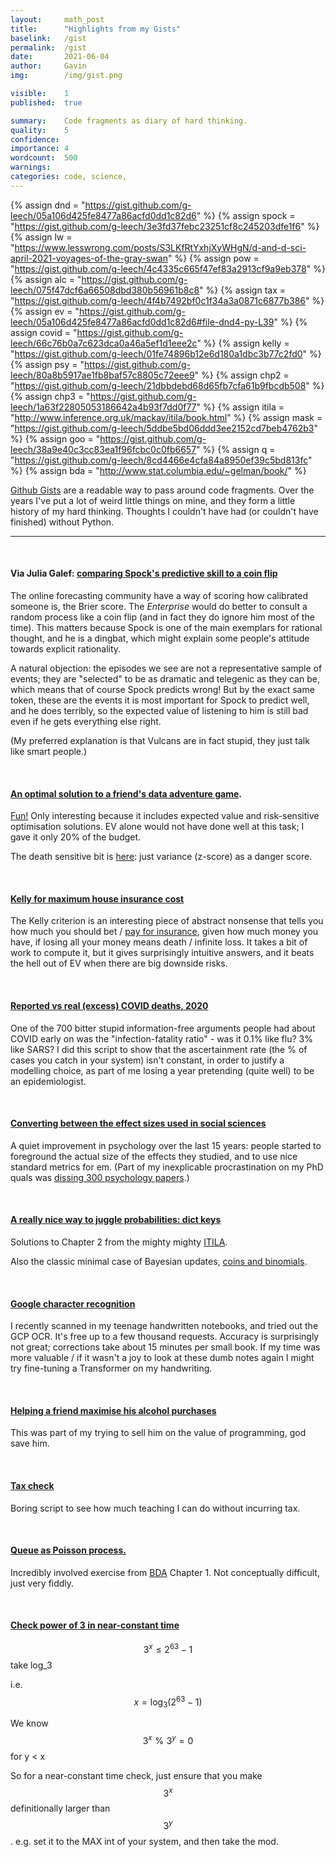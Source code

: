 ```yaml
---
layout:     math_post
title:      "Highlights from my Gists"
baselink:   /gist
permalink:  /gist
date:       2021-06-04
author:     Gavin   
img:        /img/gist.png

visible:    1
published:  true

summary:    Code fragments as diary of hard thinking.
quality:    5
confidence: 
importance: 4
wordcount:  500
warnings: 	
categories: code, science, 
---
```


{% assign dnd = "https://gist.github.com/g-leech/05a106d425fe8477a86acfd0dd1c82d6"      %}
{% assign spock = "https://gist.github.com/g-leech/3e3fd37febc23251cf8c245203dfe1f6"      %}
{% assign lw = "https://www.lesswrong.com/posts/S3LKfRtYxhjXyWHgN/d-and-d-sci-april-2021-voyages-of-the-gray-swan"   %}
{% assign pow = "https://gist.github.com/g-leech/4c4335c665f47ef83a2913cf9a9eb378" %}
{% assign alc = "https://gist.github.com/g-leech/075f47dcf6a66508dbd380b56961b8c8"      %}
{%  assign tax = "https://gist.github.com/g-leech/4f4b7492bf0c1f34a3a0871c6877b386" %}
{%  assign ev = "https://gist.github.com/g-leech/05a106d425fe8477a86acfd0dd1c82d6#file-dnd4-py-L39" %}
{%  assign covid = "https://gist.github.com/g-leech/66c76b0a7c623dca0a46a5ef1d1eee2c" %}
{%  assign kelly = "https://gist.github.com/g-leech/01fe74896b12e6d180a1dbc3b77c2fd0" %}
{%  assign psy = "https://gist.github.com/g-leech/80a8b5917ae1fb8baf57c8805c72eee9" %}
{%  assign chp2  = "https://gist.github.com/g-leech/21dbbdebd68d65fb7cfa61b9fbcdb508" %}
{%  assign chp3 = "https://gist.github.com/g-leech/1a63f22805053186642a4b93f7dd0f77" %}
{%  assign itila = "http://www.inference.org.uk/mackay/itila/book.html" %}
{%  assign mask = "https://gist.github.com/g-leech/5ddbe5bd06ddd3ee2152cd7beb4762b3" %}
{%  assign goo = "https://gist.github.com/g-leech/38a9e40c3cc83ea1f96fcbc0c0fb6657" %}
{%  assign q = "https://gist.github.com/g-leech/8cd4466e4cfa84a8950ef39c5bd813fc"    %}
{%  assign bda = "http://www.stat.columbia.edu/~gelman/book/"   %}


<a href="https://gist.github.com/discover">Github Gists</a> are a readable way to pass around code fragments. Over the years I've put a lot of weird little things on mine, and they form a little history of my hard thinking. Thoughts I couldn't have had (or couldn't have finished) without Python.


---

<br>

<!-- - When you're organising something with an application process, how can you expose the reviewers' values?
    - https://gist.github.com/g-leech/5a4f611ea79eb4e119a283f7b8811f04
 -->

#### Via Julia Galef: <a href="{{spock}}">comparing Spock's predictive skill to a coin flip</a>

The online forecasting community have a way of scoring how calibrated someone is, the Brier score. The _Enterprise_ would do better to consult a random process like a coin flip (and in fact they do ignore him most of the time). This matters because Spock is one of the main exemplars for rational thought, and he is a dingbat, which might explain some people's attitude towards explicit rationality.

A natural objection: the episodes we see are not a representative sample of events; they are "selected" to be as dramatic and telegenic as they can be, which means that of course Spock predicts wrong! But by the exact same token, these are the events it is most important for Spock to predict well, and he does terribly, so the expected value of listening to him is still bad even if he gets everything else right.

(My preferred explanation is that Vulcans are in fact stupid, they just talk like smart people.)

<br>

####  <a href="{{dnd}}">An optimal solution to a friend's data adventure game</a>.
<a href="{{lw}}">Fun!</a> Only interesting because it includes expected value and risk-sensitive optimisation solutions. EV alone would not have done well at this task; I gave it only 20% of the budget.

The death sensitive bit is <a href="{{ev}}">here</a>: just variance (z-score) as a danger score.

<br>

#### <a href="{{kelly}}">Kelly for maximum house insurance cost</a>

The Kelly criterion is an interesting piece of abstract nonsense that tells you how much you should bet / <a href="/insurance">pay for insurance</a>, given how much money you have, if losing all your money means death / infinite loss. It takes a bit of work to compute it, but it gives surprisingly intuitive answers, and it beats the hell out of EV when there are big downside risks.

<br>

#### <a href="{{covid}}">Reported vs real (excess) COVID deaths, 2020</a>

One of the 700 bitter stupid information-free arguments people had about COVID early on was the "infection-fatality ratio" - was it 0.1% like flu? 3% like SARS? I did this script to show that the ascertainment rate (the % of cases you catch in your system) isn't constant, in order to justify a modelling choice, as part of me losing a year pretending (quite well) to be an epidemiologist.

<br>


#### <a href="{{psy}}">Converting between the effect sizes used in social sciences</a>

A quiet improvement in psychology over the last 15 years: people started to foreground the actual size of the effects they studied, and to use nice standard metrics for em. (Part of my inexplicable procrastination on my PhD quals was <a href="/psych">dissing 300 psychology papers</a>.)


<br>

#### <a href="{{chp2}}">A really nice way to juggle probabilities: dict keys</a>

Solutions to Chapter 2 from the mighty mighty <a href="{{itila}}">ITILA</a>.

Also the classic minimal case of Bayesian updates, <a href="{{chp3}}">coins and binomials</a>.

<br>

<!-- #### <a href="{{mask}}">Mask model</a>
	
Example of a weapons-grade Bayesian model, here from our paper about masks. -->

<!-- <br> -->

#### <a href="{{goo}}">Google character recognition</a>

I recently scanned in my teenage handwritten notebooks, and tried out the GCP OCR. It's free up to a few thousand requests. Accuracy is surprisingly not great; corrections take about 15 minutes per small book. If my time was more valuable / if it wasn't a joy to look at these dumb notes again I might try fine-tuning a Transformer on my handwriting.
	

<br>

#### <a href="{{alc}}">Helping a friend maximise his alcohol purchases</a>

This was part of my trying to sell him on the value of programming, god save him.

<br>

#### <a href="{{tax}}">Tax check</a>

Boring script to see how much teaching I can do without incurring tax.

<br>

#### <a href="{{q}}">Queue as Poisson process.</a>

Incredibly involved exercise from <a href="{{bda}}">BDA</a> Chapter 1. Not conceptually difficult, just very fiddly.
	

<br>

#### <a href="{{pow}}">Check power of 3 in near-constant time</a>
	
$$3^x \leq 2^{63} - 1$$
take log_3

i.e. $$x = \log_3(2^{63} - 1)$$

We know $$3^x \,\,\%\,\, 3^y = 0 $$  for y < x

So for a near-constant time check, just ensure that you make $$3^x$$ definitionally larger than $$3^y$$. e.g. set it to the MAX int of your system, and then take the mod.

<br>
